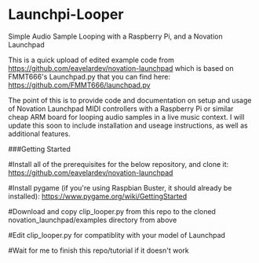 # Launchpi-Looper
Simple Audio Sample Looping with a Raspberry Pi, and a Novation Launchpad

This is a quick upload of edited example code from https://github.com/eavelardev/novation-launchpad which is based on FMMT666's Launchpad.py that you can find here: https://github.com/FMMT666/launchpad.py

The point of this is to provide code and documentation on setup and usage of Novation Launchpad MIDI controllers with a Raspberry Pi or similar cheap ARM board for looping audio samples in a live music context.  I will update this soon to include installation and useage instructions, as well as additional features. 

###Getting Started

#Install all of the prerequisites for the below repository, and clone it:
https://github.com/eavelardev/novation-launchpad

#Install pygame (if you're using Raspbian Buster, it should already be installed):
https://www.pygame.org/wiki/GettingStarted

#Download and copy clip_looper.py from this repo to the cloned novation_launchpad/examples directory from above

#Edit clip_looper.py for compatiblity with your model of Launchpad

#Wait for me to finish this repo/tutorial if it doesn't work

